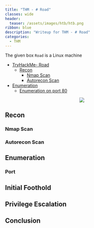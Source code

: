 ```yaml
---
title: "THM - # Road"
classes: wide
header:
  teaser: /assets/images/htb/htb.png
ribbon: blue
description: "Writeup for THM - # Road"
categories:
  - THM
---
```


The given box ```Road``` is a Linux machine 

- [TryHackMe- Road](#tryhackme---Road)
  - [Recon](#recon)
	  - [Nmap Scan](#nmap-scan)
	  - [Autorecon Scan](#autorecon-scan)
 - [Enumeration](#enumeration)
	 - [Enumeration on port 80](#enumeration-on-port-80)

<center>
<img src = "https://github.com/enum-more/obsidian_vault/raw/main/thm/LINUX/road/assets/images/road.png" />
</center>

## Recon

### Nmap Scan

### Autorecon Scan

## Enumeration

### Port

## Initial Foothold

## Privilege Escalation

## Conclusion